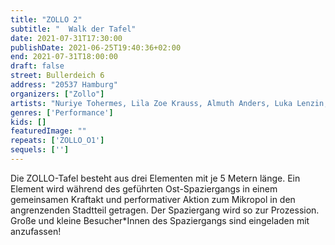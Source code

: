 ```yaml
---
title: "ZOLLO 2"
subtitle: "  Walk der Tafel"
date: 2021-07-31T17:30:00
publishDate: 2021-06-25T19:40:36+02:00
end: 2021-07-31T18:00:00
draft: false
street: Bullerdeich 6
address: "20537 Hamburg"
organizers: ["Zollo"]
artists: "Nuriye Tohermes, Lila Zoe Krauss, Almuth Anders, Luka Lenzin, Jan Rasehorn, Leon Lechner. Daniel Möring"
genres: ['Performance']
kids: []
featuredImage: ""
repeats: ['ZOLLO_O1']
sequels: ['']
---
```


Die ZOLLO-Tafel besteht aus drei Elementen mit je 5 Metern länge. Ein Element wird während des geführten Ost-Spaziergangs in einem gemeinsamen Kraftakt und performativer Aktion zum Mikropol in den angrenzenden Stadtteil getragen. Der Spaziergang wird so zur Prozession. Große und kleine Besucher\*Innen des Spaziergangs sind eingeladen mit anzufassen!